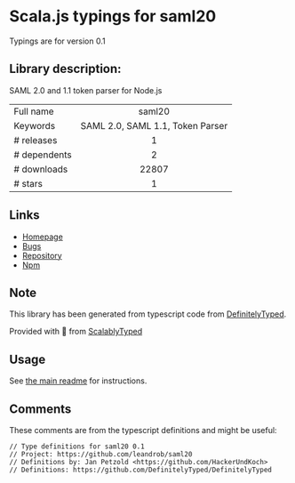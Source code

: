 
# Scala.js typings for saml20

Typings are for version 0.1

## Library description:
SAML 2.0 and 1.1 token parser for Node.js

|                    |                 |
| ------------------ | :-------------: |
| Full name          | saml20 |
| Keywords           | SAML 2.0, SAML 1.1, Token Parser |
| # releases         | 1 |
| # dependents       | 2 |
| # downloads        | 22807 |
| # stars            | 1 |

## Links
- [Homepage](https://github.com/leandrob/saml20#readme)
- [Bugs](https://github.com/leandrob/saml20/issues)
- [Repository](https://github.com/leandrob/saml20)
- [Npm](https://www.npmjs.com/package/saml20)
    


## Note
This library has been generated from typescript code from [DefinitelyTyped](https://definitelytyped.org).

Provided with :purple_heart: from [ScalablyTyped](https://github.com/oyvindberg/ScalablyTyped)

## Usage
See [the main readme](../../readme.md) for instructions.

## Comments

These comments are from the typescript definitions and might be useful:
```
// Type definitions for saml20 0.1
// Project: https://github.com/leandrob/saml20
// Definitions by: Jan Petzold <https://github.com/HackerUndKoch>
// Definitions: https://github.com/DefinitelyTyped/DefinitelyTyped

```

